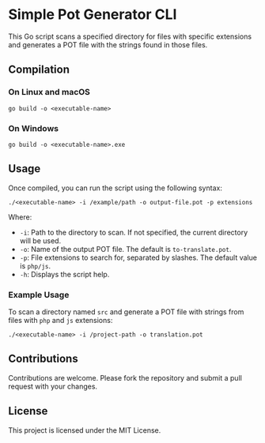 Simple Pot Generator CLI
==================

This Go script scans a specified directory for files with specific extensions and generates a POT file with the strings found in those files.

Compilation
-----------

### On Linux and macOS

    go build -o <executable-name>

### On Windows

    go build -o <executable-name>.exe

Usage
-----

Once compiled, you can run the script using the following syntax:

    ./<executable-name> -i /example/path -o output-file.pot -p extensions

Where:

*   `-i`: Path to the directory to scan. If not specified, the current directory will be used.
*   `-o`: Name of the output POT file. The default is `to-translate.pot`.
*   `-p`: File extensions to search for, separated by slashes. The default value is `php/js`.
*   `-h`: Displays the script help.

### Example Usage

To scan a directory named `src` and generate a POT file with strings from files with `php` and `js` extensions:

    ./<executable-name> -i /project-path -o translation.pot

Contributions
-------------

Contributions are welcome. Please fork the repository and submit a pull request with your changes.

License
-------

This project is licensed under the MIT License.